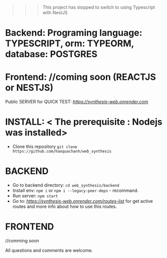 > > > This project has stopped to switch to using Typescript with NestJS

# Backend: Programing language: TYPESCRIPT, orm: TYPEORM, database: POSTGRES

# Frontend: //coming soon (REACTJS or NESTJS)

Public SERVER for QUICK TEST: _https://synthesis-web.onrender.com_

# INSTALL: < The prerequisite : Nodejs was installed>

- Clone this repository `git clone https://github.com/haoquachanh/web_synthesis`

# BACKEND

- Go to backend directory: `cd web_synthesis/backend`
- Install env: `npm i` or `npm i --legacy-peer-deps` - recommand.
- Run server: `npm start`
- Go to: _https://synthesis-web.onrender.com/routes-list_ for get active routes and more info about how to use this routes.

# FRONTEND

//comming soon

All questions and comments are welcome.
